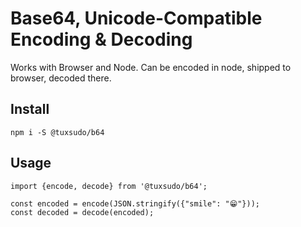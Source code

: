 # Base64, Unicode-Compatible Encoding & Decoding

Works with Browser and Node. Can be encoded in node, shipped to browser, decoded there.


## Install

```
npm i -S @tuxsudo/b64
```


## Usage

```
import {encode, decode} from '@tuxsudo/b64';

const encoded = encode(JSON.stringify({"smile": "😁"}));
const decoded = decode(encoded);
```
